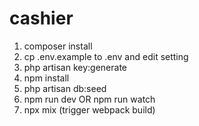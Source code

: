 # cashier

1. composer install
2. cp .env.example to .env and edit setting
3. php artisan key:generate
4. npm install
5. php artisan db:seed
6. npm run dev OR npm run watch
7. npx mix (trigger webpack build)